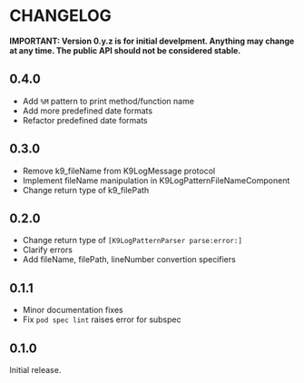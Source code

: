 # CHANGELOG

**IMPORTANT: Version 0.y.z is for initial develpment. Anything may change at any time. The public API should not be considered stable.**

## 0.4.0

* Add `%M` pattern to print method/function name
* Add more predefined date formats
* Refactor predefined date formats

## 0.3.0

* Remove k9_fileName from K9LogMessage protocol
* Implement fileName manipulation in K9LogPatternFileNameComponent
* Change return type of k9_filePath

## 0.2.0

* Change return type of `[K9LogPatternParser parse:error:]`
* Clarify errors
* Add fileName, filePath, lineNumber convertion specifiers

## 0.1.1

* Minor documentation fixes
* Fix `pod spec lint` raises error for subspec

## 0.1.0

Initial release.
